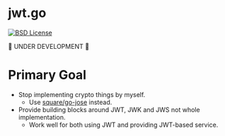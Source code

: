 # jwt.go

[![BSD License](http://img.shields.io/badge/license-BSD-blue.svg)](https://github.com/nabeken/jwt.go/blob/master/LICENSE)

:construction: UNDER DEVELOPMENT :construction:

# Primary Goal

- Stop implementing crypto things by myself.
  - Use [square/go-jose](https://github.com/square/go-jose) instead.
- Provide building blocks around JWT, JWK and JWS not whole implementation.
  - Work well for both using JWT and providing JWT-based service.
